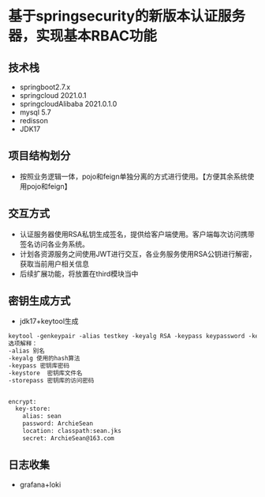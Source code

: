 # 基于springsecurity的新版本认证服务器，实现基本RBAC功能

## 技术栈

* springboot2.7.x
* springcloud 2021.0.1
* springcloudAlibaba 2021.0.1.0
* mysql 5.7
* redisson
* JDK17
## 项目结构划分

* 按照业务逻辑一体，pojo和feign单独分离的方式进行使用。【方便其余系统使用pojo和feign】

## 交互方式
* 认证服务器使用RSA私钥生成签名，提供给客户端使用。客户端每次访问携带签名访问各业务系统。
* 计划各资源服务之间使用JWT进行交互，各业务服务使用RSA公钥进行解密，获取当前用户相关信息
* 后续扩展功能，将放置在third模块当中

## 密钥生成方式

* jdk17+keytool生成
````txt
keytool -genkeypair -alias testkey -keyalg RSA -keypass keypassword -keystore test.keystore -storepass keystorypassword
选项解释：
-alias 别名
-keyalg 使用的hash算法
-keypass 密钥库密码
-keystore  密钥库文件名
-storepass 密钥库的访问密码


encrypt:
  key-store:
    alias: sean
    password: ArchieSean
    location: classpath:sean.jks
    secret: ArchieSean@163.com
````
## 日志收集
* grafana+loki